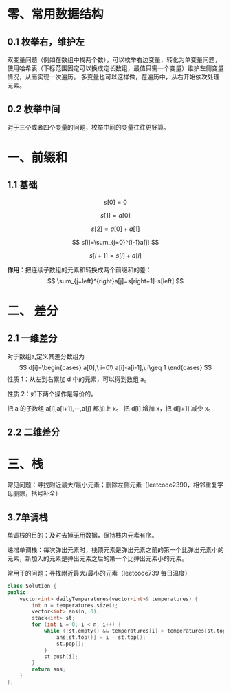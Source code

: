 # 零、常用数据结构

## 0.1 枚举右，维护左

双变量问题（例如在数组中找两个数），可以枚举右边变量，转化为单变量问题，使用哈希表（下标范围固定可以换成定长数组，最值只需一个变量）维护左侧变量情况，从而实现一次遍历。
多变量也可以这样做，在遍历中，从右开始依次处理元素。



## 0.2 枚举中间

对于三个或者四个变量的问题，枚举中间的变量往往更好算。



# 一、前缀和

## 1.1 基础

$$
s[0]=0
$$

$$
s[1]=a[0]
$$

$$
s[2]=a[0]+a[1]
$$

$$
s[i]=\sum_{j=0}^{i-1}a[j]
$$

$$
s[i+1]=s[i]+a[i]
$$

**作用**：把连续子数组的元素和转换成两个前缀和的差：
$$
\sum_{j=left}^{right}a[j]=s[right+1]-s[left]
$$

# 二、 差分

## 2.1 一维差分

对于数组a,定义其差分数组为
$$
d[i]=\begin{cases}
a[0],\ i=0\\
a[i]-a[i-1],\ i\geq 1
\end{cases}
$$
性质 1：从左到右累加 d 中的元素，可以得到数组 a。

性质 2：如下两个操作是等价的。

把 a 的子数组 a[i],a[i+1],⋯,a[j] 都加上 x。
把 d[i] 增加 x，把 d[j+1] 减少 x。



## 2.2 二维差分



# 三、栈

常见问题：寻找附近最大/最小元素；删除左侧元素（leetcode2390，相邻重复字母删除，括号补全）

## 3.7单调栈

单调栈的目的：及时去掉无用数据，保持栈内元素有序。

递增单调栈：每次弹出元素时，栈顶元素是弹出元素之前的第一个比弹出元素小的元素，新加入的元素是弹出元素之后的第一个比弹出元素小的元素。

常用于的问题：寻找附近最大/最小的元素（leetcode739 每日温度）

```C++
class Solution {
public:
    vector<int> dailyTemperatures(vector<int>& temperatures) {
        int n = temperatures.size();
        vector<int> ans(n, 0);
        stack<int> st;
        for (int i = 0; i < n; i++) {
            while (!st.empty() && temperatures[i] > temperatures[st.top()]) {
                ans[st.top()] = i - st.top();
                st.pop();
            }
            st.push(i);
        }
        return ans;
    }
};
```

